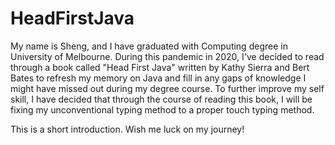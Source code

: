 # HeadFirstJava

My name is Sheng, and I have graduated with Computing degree in University of Melbourne. During this pandemic in 2020, I've decided to read through a book called "Head First Java" written by Kathy Sierra and Bert Bates to refresh my memory on Java and fill in any gaps of knowledge I might have missed out during my degree course. To further improve my self skill, I have decided that through the course of reading this book, I will be fixing my unconventional typing method to a proper touch typing method.

This is a short introduction. Wish me luck on my journey!
